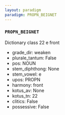 ```yaml
---
layout: paradigm
paradigm: PROPN_BEIGNET
---
```

### ` PROPN_BEIGNET `

Dictionary class 22 e front
* grade_dir: weaken
* plurale_tantum: False
* pos: NOUN
* stem_diphthong: None
* stem_vowel: e
* upos: PROPN
* harmony: front
* kotus_av: None
* kotus_tn: 22
* clitics: False
* possessive: False
